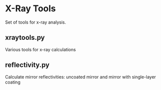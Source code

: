 # X-Ray Tools
Set of tools for x-ray analysis.

## xraytools.py
Various tools for x-ray calculations

## reflectivity.py
Calculate mirror reflectivities: uncoated mirror and mirror with single-layer coating
